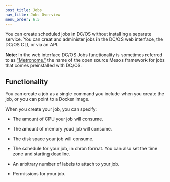 ```yaml
---
post_title: Jobs
nav_title: Jobs Overview
menu_order: 6.5
---
```


You can create scheduled jobs in DC/OS without installing a separate service. You can creat and administer jobs in the DC/OS web interface, the DC/OS CLI, or via an API.

**Note:** In the web interface DC/OS Jobs functionality is sometimes referred to as ["Metronome,"](https://github.com/dcos/metronome) the name of the open source Mesos framework for jobs that comes preinstalled with DC/OS.

## Functionality

You can create a job as a single command you include when you create the job, or you can point to a Docker image.

When you create your job, you can specify:

* The amount of CPU your job will consume.

* The amount of memory youd job will consume.

* The disk space your job will consume.

* The schedule for your job, in chron format. You can also set the time zone and starting deadline.

* An arbitrary number of labels to attach to your job.

* Permissions for your job.